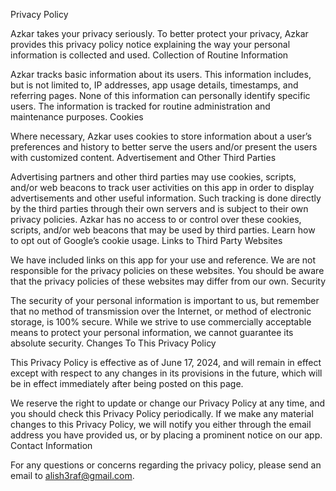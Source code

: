 Privacy Policy

Azkar takes your privacy seriously. To better protect your privacy, Azkar provides this privacy policy notice explaining the way your personal information is collected and used.
Collection of Routine Information

Azkar tracks basic information about its users. This information includes, but is not limited to, IP addresses, app usage details, timestamps, and referring pages. None of this information can personally identify specific users. The information is tracked for routine administration and maintenance purposes.
Cookies

Where necessary, Azkar uses cookies to store information about a user’s preferences and history to better serve the users and/or present the users with customized content.
Advertisement and Other Third Parties

Advertising partners and other third parties may use cookies, scripts, and/or web beacons to track user activities on this app in order to display advertisements and other useful information. Such tracking is done directly by the third parties through their own servers and is subject to their own privacy policies. Azkar has no access to or control over these cookies, scripts, and/or web beacons that may be used by third parties. Learn how to opt out of Google’s cookie usage.
Links to Third Party Websites

We have included links on this app for your use and reference. We are not responsible for the privacy policies on these websites. You should be aware that the privacy policies of these websites may differ from our own.
Security

The security of your personal information is important to us, but remember that no method of transmission over the Internet, or method of electronic storage, is 100% secure. While we strive to use commercially acceptable means to protect your personal information, we cannot guarantee its absolute security.
Changes To This Privacy Policy

This Privacy Policy is effective as of June 17, 2024, and will remain in effect except with respect to any changes in its provisions in the future, which will be in effect immediately after being posted on this page.

We reserve the right to update or change our Privacy Policy at any time, and you should check this Privacy Policy periodically. If we make any material changes to this Privacy Policy, we will notify you either through the email address you have provided us, or by placing a prominent notice on our app.
Contact Information

For any questions or concerns regarding the privacy policy, please send an email to alish3raf@gmail.com.

